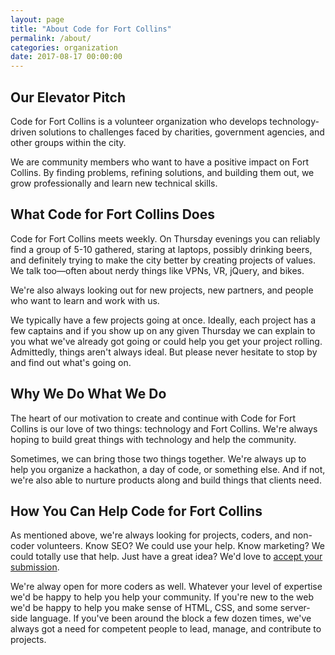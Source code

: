 ```yaml
---
layout: page
title: "About Code for Fort Collins"
permalink: /about/
categories: organization
date: 2017-08-17 00:00:00
---
```


## Our Elevator Pitch

Code for Fort Collins is a volunteer organization who develops technology-driven solutions to challenges faced by charities, government agencies, and other groups within the city.

We are community members who want to have a positive impact on Fort Collins. By finding problems, refining solutions, and building them out, we grow professionally and learn new technical skills.

## What Code for Fort Collins Does

Code for Fort Collins meets weekly. On Thursday evenings you can reliably find a group of 5-10 gathered, staring at laptops, possibly drinking beers, and definitely trying to make the city better by creating projects of values. We talk too&mdash;often about nerdy things like VPNs, VR, jQuery, and bikes.

We're also always looking out for new projects, new partners, and people who want to learn and work with us.

We typically have a few projects going at once. Ideally, each project has a few captains and if you show up on any given Thursday we can explain to you what we've already got going or could help you get your project rolling. Admittedly, things aren't always ideal. But please never hesitate to stop by and find out what's going on.

## Why We Do What We Do 

The heart of our motivation to create and continue with Code for Fort Collins is our love of two things: technology and Fort Collins. We're always hoping to build great things with technology and help the community.

Sometimes, we can bring those two things together. We're always up to help you organize a hackathon, a day of code, or something else. And if not, we're also able to nurture products along and build things that clients need.

## How You Can Help Code for Fort Collins

As mentioned above, we're always looking for projects, coders, and non-coder volunteers. Know SEO? We could use your help. Know marketing? We could totally use that help. Just have a great idea? We'd love to [accept your submission](https://docs.google.com/forms/d/1dQGjgGF1a3ZbquO2x_68XZLIgFbe-iQ6IWb1QILkmes/viewform?edit_requested=true).

We're alway open for more coders as well. Whatever your level of expertise we'd be happy to help you help your community. If you're new to the web we'd be happy to help you make sense of HTML, CSS, and some server-side language. If you've been around the block a few dozen times, we've always got a need for competent people to lead, manage, and contribute to projects.

